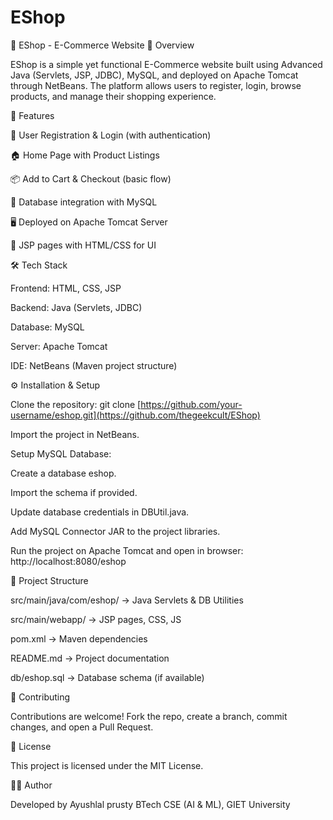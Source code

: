 # EShop
🛒 EShop - E-Commerce Website
📌 Overview

EShop is a simple yet functional E-Commerce website built using Advanced Java (Servlets, JSP, JDBC), MySQL, and deployed on Apache Tomcat through NetBeans.
The platform allows users to register, login, browse products, and manage their shopping experience.

🚀 Features

🔐 User Registration & Login (with authentication)

🏠 Home Page with Product Listings

📦 Add to Cart & Checkout (basic flow)

💾 Database integration with MySQL

🖥 Deployed on Apache Tomcat Server

🎨 JSP pages with HTML/CSS for UI

🛠 Tech Stack

Frontend: HTML, CSS, JSP

Backend: Java (Servlets, JDBC)

Database: MySQL

Server: Apache Tomcat

IDE: NetBeans (Maven project structure)

⚙ Installation & Setup

Clone the repository:
git clone [https://github.com/your-username/eshop.git](https://github.com/thegeekcult/EShop)

Import the project in NetBeans.

Setup MySQL Database:

Create a database eshop.

Import the schema if provided.

Update database credentials in DBUtil.java.

Add MySQL Connector JAR to the project libraries.

Run the project on Apache Tomcat and open in browser:
http://localhost:8080/eshop

📂 Project Structure

src/main/java/com/eshop/ → Java Servlets & DB Utilities

src/main/webapp/ → JSP pages, CSS, JS

pom.xml → Maven dependencies

README.md → Project documentation

db/eshop.sql → Database schema (if available)

🤝 Contributing

Contributions are welcome! Fork the repo, create a branch, commit changes, and open a Pull Request.

📜 License

This project is licensed under the MIT License.

👨‍💻 Author

Developed by Ayushlal prusty
BTech CSE (AI & ML), GIET University
